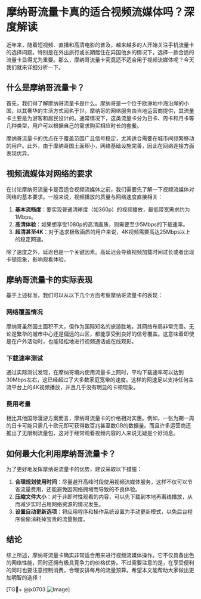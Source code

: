 # 摩纳哥流量卡真的适合视频流媒体吗？深度解读

近年来，随着短视频、直播和高清电影的普及，越来越多的人开始关注手机流量卡的选择问题。特别是在外出旅行或长期居住在异国他乡的情况下，选择一款合适的流量卡显得尤为重要。那么，摩纳哥流量卡究竟适不适合用于视频流媒体呢？今天我们就来详细分析一下。

## 什么是摩纳哥流量卡？

首先，我们得了解摩纳哥流量卡是什么。摩纳哥是一个位于欧洲地中海沿岸的小国，以其奢华的生活方式闻名于世。摩纳哥的网络服务由当地运营商提供，其流量卡主要是为游客和居民设计的。通常情况下，这类流量卡分为日卡、周卡和月卡等几种类型，用户可以根据自己的需求购买相应时长的套餐。

摩纳哥流量卡的优点在于覆盖范围广且信号稳定，尤其适合需要在城市间频繁移动的用户。此外，由于摩纳哥国土面积小，网络基础设施完善，因此在网络连接方面表现优异。

## 视频流媒体对网络的要求

在讨论摩纳哥流量卡是否适合视频流媒体之前，我们需要先了解一下视频流媒体对网络的基本要求。一般来说，视频播放的质量与网络速度直接相关：

1. **基本流畅度**：要实现普通清晰度（如360p）的视频播放，最低带宽需求约为1Mbps。
2. **高清体验**：如果想享受1080p的高清画质，则需要至少5Mbps的下载速率。
3. **超清甚至4K**：对于追求极致画质的用户来说，4K视频需要高达25Mbps以上的稳定网速。

除了速度之外，延迟也是一个关键因素。高延迟会导致视频加载时间过长或者出现卡顿现象，影响观看体验。

## 摩纳哥流量卡的实际表现

基于上述标准，我们可以从以下几个方面考察摩纳哥流量卡的表现：

### 网络覆盖情况

摩纳哥虽然国土面积不大，但作为国际知名的旅游胜地，其网络布局非常完善。无论是繁华的城市中心还是偏远的山区，都能享受到良好的信号覆盖。这意味着即使是在户外活动时，也能轻松地进行视频通话或在线观影。

### 下载速率测试

通过实际测试发现，在摩纳哥境内使用流量卡上网时，平均下载速率可以达到30Mbps左右，这已经超过了大多数家庭宽带的速度。这样的网速足以支持任何主流平台上的4K视频播放，并且几乎没有明显的卡顿现象。

### 费用考量

相比其他国际漫游方案而言，摩纳哥流量卡的价格相对实惠。例如，一张为期一周的日卡可能只需几十欧元即可获得数百兆甚至数GB的数据量。而且许多运营商还推出了无限制流量包，这对于经常观看视频内容的人来说无疑是个好消息。

## 如何最大化利用摩纳哥流量卡？

为了更好地发挥摩纳哥流量卡的优势，建议采取以下措施：

1. **合理规划使用时间**：尽量避开高峰时段使用视频流媒体服务，这样不仅可以节省流量费用，还能避免因网络拥堵而导致的不良体验。
2. **压缩文件大小**：对于非即时性观看的内容，可以先下载到本地再离线播放，从而减少实时占用网络资源的情况发生。
3. **设置自动更新选项**：将应用程序和操作系统设置为手动更新模式，以免后台程序偷偷消耗掉宝贵的流量额度。

## 结论

综上所述，摩纳哥流量卡确实非常适合用来进行视频流媒体操作。它不仅具备出色的网络性能，同时还拥有极具竞争力的价格优势。不过需要注意的是，在享受便利的同时也要注意控制消费，合理安排每月的流量预算。希望本文能帮助大家做出更加明智的选择！

[TG💪+ @jx0703 ![Image](https://github.com/user-attachments/assets/dbca1d08-cadb-493c-b0ec-ad6f7a83f270)]